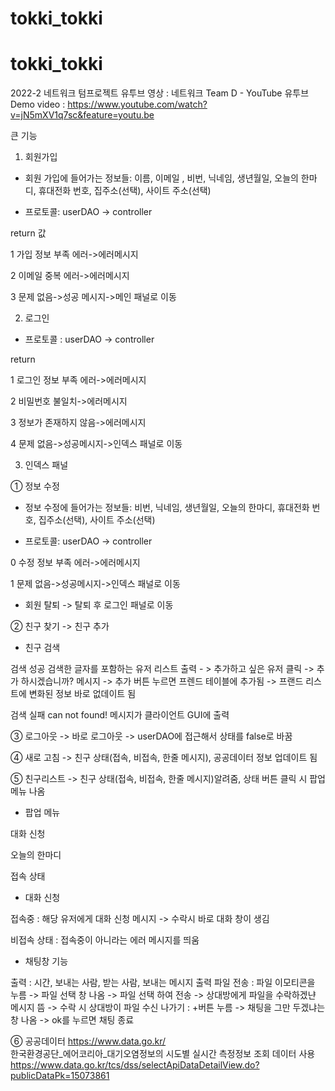 # tokki_tokki
# tokki_tokki
2022-2 네트워크 텀프로젝트 
유투브 영상 : 네트워크 Team D - YouTube
유투브 Demo video : https://www.youtube.com/watch?v=jN5mXV1q7sc&feature=youtu.be


큰 기능 
1. 회원가입
- 회원 가입에 들어가는 정보들: 이름, 이메일 , 비번, 닉네임, 생년월일, 오늘의 한마디, 휴대전화 번호, 집주소(선택), 사이트 주소(선택)

- 프로토콜: userDAO -> controller

return 값

1   가입 정보 부족 에러->에러메시지

2   이메일 중복 에러->에러메시지

3   문제 없음->성공 메시지->메인 패널로 이동

2. 로그인
- 프로토콜 : userDAO -> controller

return

1   로그인 정보 부족 에러->에러메시지

2   비밀번호 불일치->에러메시지

3   정보가 존재하지 않음->에러메시지

4   문제 없음->성공메시지->인덱스 패널로 이동

3. 인덱스 패널


①   정보 수정

- 정보 수정에 들어가는 정보들: 비번, 닉네임, 생년월일, 오늘의 한마디, 휴대전화 번호, 집주소(선택), 사이트 주소(선택)

- 프로토콜: userDAO -> controller

0   수정 정보 부족 에러->에러메시지

1   문제 없음->성공메시지->인덱스 패널로 이동

   - 회원 탈퇴 -> 탈퇴 후 로그인 패널로 이동

②   친구 찾기 -> 친구 추가

- 친구 검색

검색 성공   검색한 글자를 포함하는 유저 리스트 출력 - > 추가하고 싶은 유저 클릭 -> 추가 하시겠습니까? 메시지 -> 추가 버튼 누르면 프렌드 테이블에 추가됨 -> 프랜드 리스트에 변화된 정보 바로 없데이트 됨 

검색 실패   can not found! 메시지가 클라이언트 GUI에 출력


③   로그아웃 -> 바로 로그아웃 -> userDAO에 접근해서 상태를 false로 바꿈

④   새로 고침 -> 친구 상태(접속, 비접속, 한줄 메시지), 공공데이터 정보 업데이트 됨

⑤   친구리스트 -> 친구 상태(접속, 비접속, 한줄 메시지)알려줌, 
             상태 버튼 클릭 시 팝업 메뉴 나옴

- 팝업 메뉴

대화 신청

오늘의 한마디

접속 상태
   
   - 대화 신청
   
접속중 :  해당 유저에게 대화 신청 메시지 -> 수락시 바로 대화 창이 생김

비접속 상태 :  접속중이 아니라는 에러 메시지를 띄움


   - 채팅창 기능
   
출력 :  시간, 보내는 사람, 받는 사람, 보내는 메시지 출력
파일 전송 :  파일 이모티콘을 누름 -> 파일 선택 창 나옴 -> 파일 선택 하여 전송 -> 상대방에게 파일을 수락하겠냔 메시지 뜸 -> 수락 시 상대방이 파일 수신 
나가기  : +버튼 누름 -> 채팅을 그만 두겠냐는 창 나옴 -> ok를 누르면 채팅 종료

   
⑥   공공데이터
https://www.data.go.kr/   
한국환경공단_에어코리아_대기오염정보의 시도별 실시간 측정정보 조회 데이터 사용
https://www.data.go.kr/tcs/dss/selectApiDataDetailView.do?publicDataPk=15073861
